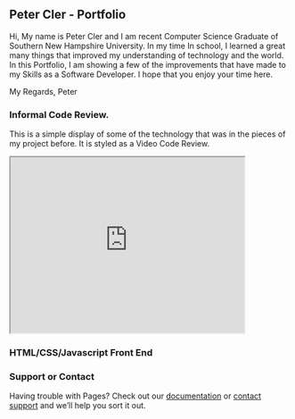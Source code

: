 ## Peter Cler - Portfolio 

Hi, My name is Peter Cler and I am recent Computer Science Graduate of Southern New Hampshire University. In my time In school, I learned a great many things that improved my understanding of technology and the world. In this Portfolio, I am showing a few of the improvements that have made to my Skills as a Software Developer. I hope that you enjoy your time here. 

My Regards,
Peter

### Informal Code Review. 

This is a simple display of some of the technology that was in the pieces of my project before. It is styled as a Video Code Review.

<iframe width="420" height="315"
src="https://www.youtube.com/watch?v=YZ__MTsMdoc&feature=youtu.be">
</iframe>

### HTML/CSS/Javascript Front End


### Support or Contact

Having trouble with Pages? Check out our [documentation](https://help.github.com/categories/github-pages-basics/) or [contact support](https://github.com/contact) and we’ll help you sort it out.
